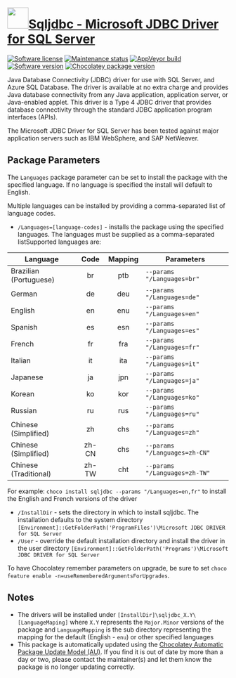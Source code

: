 # [<img src="https://cdn.jsdelivr.net/gh/dgalbraith/chocolatey-packages@7b66886c48c75ece0a8c80b175ac993b7d30cff0/icons/sqljdbc.png" width="48" height="48" />Sqljdbc - Microsoft JDBC Driver for SQL Server](https://chocolatey.org/packages/sqljdbc)

[![Software license](https://img.shields.io/badge/License-Proprietary-grey.svg)](https://github.com/microsoft/mssql-jdbc/blob/master/mssql-jdbc_auth_LICENSE)
[![Maintenance status](https://img.shields.io/badge/Maintained%3F-yes-green.svg)](https://gitHub.com/dgalbraith/chocolatey-packages/graphs/commit-activity)
[![AppVeyor build](https://img.shields.io/appveyor/ci/dgalbraith/chocolatey-packages)](https://ci.appveyor.com/project/dgalbraith/chocolatey-packages)
[![Software version](https://img.shields.io/badge/Source-v10.2.1.0-blue.svg)](https://docs.microsoft.com/en-us/sql/connect/jdbc/download-microsoft-jdbc-driver-for-sql-server)
[![Chocolatey package version](https://img.shields.io/chocolatey/v/sqljdbc?label=Chocolatey)](https://chocolatey.org/packages/sqljdbc)

Java Database Connectivity (JDBC) driver for use with SQL Server, and Azure SQL Database. The driver is available at no
extra charge and provides Java database connectivity from any Java application, application server, or Java-enabled
applet. This driver is a Type 4 JDBC driver that provides database connectivity through the standard JDBC application
program interfaces (APIs).

The Microsoft JDBC Driver for SQL Server has been tested against major application servers such as IBM WebSphere, and
SAP NetWeaver.

## Package Parameters

The `Languages` package parameter can be set to install the package with the specified language.  If no language is
specified the install will default to English.

Multiple languages can be installed by providing a comma-separated list of language codes.

* `/Languages=[language-codes]` - installs the package using the specified languages.  The languages must be supplied
as a comma-separated listSupported languages are:

|Language              |Code   |Mapping |Parameters                    |
|----------------------|:-----:|:------:|------------------------------|
Brazilian (Portuguese) | br    | ptb    |`--params "/Languages=br"`
German                 | de    | deu    |`--params "/Languages=de"`
English                | en    | enu    |`--params "/Languages=en"`
Spanish                | es    | esn    |`--params "/Languages=es"`
French                 | fr    | fra    |`--params "/Languages=fr"`
Italian                | it    | ita    |`--params "/Languages=it"`
Japanese               | ja    | jpn    |`--params "/Languages=ja"`
Korean                 | ko    | kor    |`--params "/Languages=ko"`
Russian                | ru    | rus    |`--params "/Languages=ru"`
Chinese (Simplified)   | zh    | chs    |`--params "/Languages=zh"`
Chinese (Simplified)   | zh-CN | chs    |`--params "/Languages=zh-CN"`
Chinese (Traditional)  | zh-TW | cht    |`--params "/Languages=zh-TW"`

For example: `choco install sqljdbc --params "/Languages=en,fr"` to install the English and French versions of the driver

* `/InstallDir` - sets the directory in which to install sqljdbc.  The installation defaults to the system
directory `[Environment]::GetFolderPath('ProgramFiles')\Microsoft JDBC DRIVER for SQL Server`
* `/User` - override the default installation directory and install the driver in the user directory
`[Environment]::GetFolderPath('Programs')\Microsoft JDBC DRIVER for SQL Server`

To have Chocolatey remember parameters on upgrade, be sure to set `choco feature enable -n=useRememberedArgumentsForUpgrades`.

## Notes

* The drivers will be installed under `[InstallDir]\sqljdbc_X.Y\[LanguageMaping]` where `X.Y` represents the
`Major.Minor` versions of the package and `LanguageMapping` is the sub directory representing the mapping for
the default (English - `enu`) or other specified languages
* This package is automatically updated using the [Chocolatey Automatic Package Update Model (AU)](https://github.com/majkinetor/au/blob/master/README.md).
If you find it is out of date by more than a day or two, please contact the maintainer(s) and let them know the package is no longer updating correctly.
